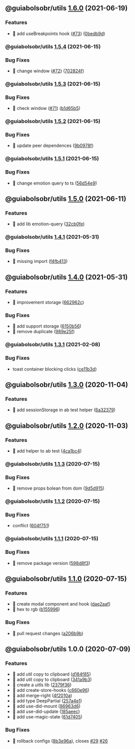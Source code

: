 ## @guiabolsobr/utils [1.6.0](https://github.com/GuiaBolso/pink-lemonade-web/compare/@guiabolsobr/utils@1.5.4...@guiabolsobr/utils@1.6.0) (2021-06-19)

### Features

- 🎸 add useBreakpoints hook ([#73](https://github.com/GuiaBolso/pink-lemonade-web/issues/73)) ([0bedb9d](https://github.com/GuiaBolso/pink-lemonade-web/commit/0bedb9dcedeef12667b0f6c523f45e367551dead))

### @guiabolsobr/utils [1.5.4](https://github.com/GuiaBolso/pink-lemonade-web/compare/@guiabolsobr/utils@1.5.3...@guiabolsobr/utils@1.5.4) (2021-06-15)

### Bug Fixes

- 🐛 change window ([#72](https://github.com/GuiaBolso/pink-lemonade-web/issues/72)) ([702824f](https://github.com/GuiaBolso/pink-lemonade-web/commit/702824f099d70443044b7c98c2388ffb66b630ab))

### @guiabolsobr/utils [1.5.3](https://github.com/GuiaBolso/pink-lemonade-web/compare/@guiabolsobr/utils@1.5.2...@guiabolsobr/utils@1.5.3) (2021-06-15)

### Bug Fixes

- 🐛 check window ([#71](https://github.com/GuiaBolso/pink-lemonade-web/issues/71)) ([b1d65b5](https://github.com/GuiaBolso/pink-lemonade-web/commit/b1d65b50bc5cfd35f672475a0629f10b65ce08c6))

### @guiabolsobr/utils [1.5.2](https://github.com/GuiaBolso/pink-lemonade-web/compare/@guiabolsobr/utils@1.5.1...@guiabolsobr/utils@1.5.2) (2021-06-15)

### Bug Fixes

- 🐛 update peer dependences ([9b0978f](https://github.com/GuiaBolso/pink-lemonade-web/commit/9b0978fd5576832997f967c3858ba99f50f75a55))

### @guiabolsobr/utils [1.5.1](https://github.com/GuiaBolso/pink-lemonade-web/compare/@guiabolsobr/utils@1.5.0...@guiabolsobr/utils@1.5.1) (2021-06-15)

### Bug Fixes

- 🐛 change emotion query to ts ([56d54e9](https://github.com/GuiaBolso/pink-lemonade-web/commit/56d54e959107992d4a3f4d9a3fa154068ce7ebb8))

## @guiabolsobr/utils [1.5.0](https://github.com/GuiaBolso/pink-lemonade-web/compare/@guiabolsobr/utils@1.4.1...@guiabolsobr/utils@1.5.0) (2021-06-11)

### Features

- 🎸 add lib emotion-query ([32cb0fe](https://github.com/GuiaBolso/pink-lemonade-web/commit/32cb0fe8aaf619ff78a6f65a88c62c094ca3f8b6))

### @guiabolsobr/utils [1.4.1](https://github.com/GuiaBolso/pink-lemonade-web/compare/@guiabolsobr/utils@1.4.0...@guiabolsobr/utils@1.4.1) (2021-05-31)

### Bug Fixes

- 🐛 missing import ([f4fb413](https://github.com/GuiaBolso/pink-lemonade-web/commit/f4fb413b3c60409abd89980c50e882116955710a))

## @guiabolsobr/utils [1.4.0](https://github.com/GuiaBolso/pink-lemonade-web/compare/@guiabolsobr/utils@1.3.1...@guiabolsobr/utils@1.4.0) (2021-05-31)

### Features

- 🎸 improvement storage ([662962c](https://github.com/GuiaBolso/pink-lemonade-web/commit/662962c5b598aefc58890773f5cb074f00a77181))

### Bug Fixes

- 🐛 add support storage ([6150b56](https://github.com/GuiaBolso/pink-lemonade-web/commit/6150b56970e6e8fc94a40d455a242d5c0cd21c90))
- 🐛 remove duplicate ([989e25f](https://github.com/GuiaBolso/pink-lemonade-web/commit/989e25fa0ef62c76a51fa1fac6484867f85dd23e))

### @guiabolsobr/utils [1.3.1](https://github.com/GuiaBolso/pink-lemonade-web/compare/@guiabolsobr/utils@1.3.0...@guiabolsobr/utils@1.3.1) (2021-02-08)

### Bug Fixes

- toast container blocking clicks ([ce11b3d](https://github.com/GuiaBolso/pink-lemonade-web/commit/ce11b3d9eb678c978524b28790a7b462ce088f8a))

## @guiabolsobr/utils [1.3.0](https://github.com/GuiaBolso/pink-lemonade-web/compare/@guiabolsobr/utils@1.2.0...@guiabolsobr/utils@1.3.0) (2020-11-04)

### Features

- 🎸 add sessionStorage in ab test helper ([6a32379](https://github.com/GuiaBolso/pink-lemonade-web/commit/6a3237997f7fda6cd598c52f1a233678bcafe19b))

## @guiabolsobr/utils [1.2.0](https://github.com/GuiaBolso/pink-lemonade-web/compare/@guiabolsobr/utils@1.1.3...@guiabolsobr/utils@1.2.0) (2020-11-03)

### Features

- 🎸 add helper to ab test ([4ca1bc4](https://github.com/GuiaBolso/pink-lemonade-web/commit/4ca1bc43dbd09eff8ce676e16a7991cd199cda26))

### @guiabolsobr/utils [1.1.3](https://github.com/GuiaBolso/pink-lemonade-web/compare/@guiabolsobr/utils@1.1.2...@guiabolsobr/utils@1.1.3) (2020-07-15)

### Bug Fixes

- 🐛 remove props bolean from dom ([9d5d915](https://github.com/GuiaBolso/pink-lemonade-web/commit/9d5d915e3c9255941e21557cca756b30f88440d7))

### @guiabolsobr/utils [1.1.2](https://github.com/GuiaBolso/pink-lemonade-web/compare/@guiabolsobr/utils@1.1.1...@guiabolsobr/utils@1.1.2) (2020-07-15)

### Bug Fixes

- conflict ([604f751](https://github.com/GuiaBolso/pink-lemonade-web/commit/604f751fe5391e26666f79743fe803bdb1e64f4f))

### @guiabolsobr/utils [1.1.1](https://github.com/GuiaBolso/pink-lemonade-web/compare/@guiabolsobr/utils@1.1.0...@guiabolsobr/utils@1.1.1) (2020-07-15)

### Bug Fixes

- 🐛 remove package version ([598d8f3](https://github.com/GuiaBolso/pink-lemonade-web/commit/598d8f307cdec73894d066c9d30db1dbed2b3941))

## @guiabolsobr/utils [1.1.0](https://github.com/GuiaBolso/pink-lemonade-web/compare/@guiabolsobr/utils@1.0.0...@guiabolsobr/utils@1.1.0) (2020-07-15)

### Features

- 🎸 create modal component and hook ([dae2aaf](https://github.com/GuiaBolso/pink-lemonade-web/commit/dae2aafb3c620ce64d998264fa07182647785b0c))
- 🎸 hex to rgb ([b155996](https://github.com/GuiaBolso/pink-lemonade-web/commit/b155996e915c6299b485dd762bc53781b3051109))

### Bug Fixes

- 🐛 pull request changes ([a206b9b](https://github.com/GuiaBolso/pink-lemonade-web/commit/a206b9b4e1e3871eed8bf0daf9f47afe48809d93))

## @guiabolsobr/utils 1.0.0 (2020-07-09)

### Features

- :rocket: add util copy to clipboard ([d184f85](https://github.com/GuiaBolso/pink-lemonade-web/commit/d184f856a92a8187a4d5a25863cec34e1df949cf))
- :rocket: add util copy to clipboard ([341a9b3](https://github.com/GuiaBolso/pink-lemonade-web/commit/341a9b357599bb21573f5ba66ec6e77cb712f18f))
- :rocket: create a uitls lib ([2379f36](https://github.com/GuiaBolso/pink-lemonade-web/commit/2379f363980bd7cd114b58507ad1beea6287e964))
- 🎸 add create-store-hooks ([c660e96](https://github.com/GuiaBolso/pink-lemonade-web/commit/c660e96923926745f11abf2d2acb2b8b7854a900))
- 🎸 add merge-right ([4f2010a](https://github.com/GuiaBolso/pink-lemonade-web/commit/4f2010acc0ca80161bc9c7d3b4152e31a6bfbbe7))
- 🎸 add type DeepPartial ([257a4e1](https://github.com/GuiaBolso/pink-lemonade-web/commit/257a4e1794d03bae5ee5c83f669b9e1d99190da5))
- 🎸 add use-did-mount ([86963d6](https://github.com/GuiaBolso/pink-lemonade-web/commit/86963d64a6ba5d263941a33831b670ad07da5016))
- 🎸 add use-did-update ([185aeec](https://github.com/GuiaBolso/pink-lemonade-web/commit/185aeecd6ea55fbd9318877f6a519503b3c6a40a))
- 🎸 add use-magic-state ([61d7405](https://github.com/GuiaBolso/pink-lemonade-web/commit/61d7405ca18910350245abe2b19fa4778a1596ae))

### Bug Fixes

- 🐛 rollback configs ([8b3e96a](https://github.com/GuiaBolso/pink-lemonade-web/commit/8b3e96a83fa9530558b30d332aa35b124b1146a8)), closes [#29](https://github.com/GuiaBolso/pink-lemonade-web/issues/29) [#26](https://github.com/GuiaBolso/pink-lemonade-web/issues/26)
